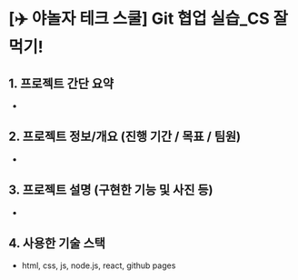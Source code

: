# [✈️ 야놀자 테크 스쿨] Git 협업 실습\_CS 잘 먹기!

## 1. 프로젝트 간단 요약
- 


## 2. 프로젝트 정보/개요 (진행 기간 / 목표 / 팀원)
- 


## 3. 프로젝트 설명 (구현한 기능 및 사진 등)
- 


## 4. 사용한 기술 스택
- html, css, js, node.js, react, github pages
